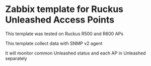 # Zabbix template for Ruckus Unleashed Access Points
This template was tested on Ruckus R500 and R600 APs

This template collect data with SNMP v2 agent

It will monitor common Unleashed status and each AP in Unleashed separately
